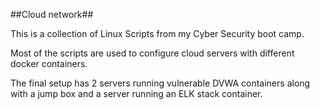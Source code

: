 ##Cloud network##


This is a collection of Linux Scripts from my Cyber Security boot camp.

Most of the scripts are used to configure cloud servers with different  docker containers.

The final setup has 2 servers running vulnerable DVWA containers along with a jump box and a server running an ELK stack container.
